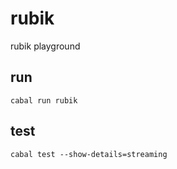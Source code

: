 # rubik

rubik playground


## run

    cabal run rubik
    
## test

    cabal test --show-details=streaming

